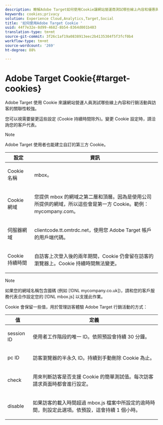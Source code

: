 ```yaml
---
description: 瞭解Adobe Target如何使用Cookie讓網站營運商測試哪些線上內容和優惠與訪客更相關。
keywords: cookies;privacy
solution: Experience Cloud,Analytics,Target,Social
title: '如何使用Adobe Target Cookie '
uuid: 44f7e32e-8d99-4682-8b54-8364d001b403
translation-type: tm+mt
source-git-commit: 3f26c1af19a0838913eec2b4135304f5f3fcf0b4
workflow-type: tm+mt
source-wordcount: '269'
ht-degree: 88%

---
```



# Adobe Target Cookie{#target-cookies}

Adobe Target 使用 Cookie 來讓網站營運人員測試哪些線上內容和行銷活動與訪客的關聯性較強。

您可以視需要變更這些設定 (Cookie 持續時間除外)。變更 Cookie 設定時，請洽詢您的客戶代表。

>[!NOTE]
>
>Adobe Target 使用者也能建立自訂的第三方 Cookie。

<table id="table_54B402C6E19C4A70B1E27BC9DFF776EB"> 
 <thead> 
  <tr> 
   <th colname="col1" class="entry"> 設定 </th> 
   <th colname="col2" class="entry"> 資訊 </th> 
  </tr> 
 </thead>
 <tbody> 
  <tr> 
   <td colname="col1"> <p>Cookie 名稱 </p> </td> 
   <td colname="col2"> <p>mbox。 </p> </td> 
  </tr> 
  <tr> 
   <td colname="col1"> <p>Cookie 網域 </p> </td> 
   <td colname="col2"> <p>您提供 mbox 的網域之第二層和頂層。因為是使用公司所提供的網域，所以這些會是第一方 Cookie。範例：<span class="filepath">mycompany.com</span>。 </p> </td> 
  </tr> 
  <tr> 
   <td colname="col1"> <p>伺服器網域 </p> </td> 
   <td colname="col2"> <p> <span class="filepath">clientcode.tt.omtrdc.net</span>，使用您 Adobe Target 帳戶的用戶端代碼。 </p> </td> 
  </tr> 
  <tr> 
   <td colname="col1"> <p>Cookie 持續時間 </p> </td> 
   <td colname="col2"> <p>自訪客上次登入後的兩年期間，Cookie 仍會留在訪客的瀏覽器上。Cookie 持續時間無法變更。 </p> </td> 
  </tr> 
 </tbody> 
</table>

>[!NOTE]
>
>如果您的網域名稱包含國碼 (例如 [!DNL mycompany.co.uk])，請和您的客戶服務代表合作設定您的 [!DNL mbox.js] 以支援此作業。

Cookie 會保留一些值，用於管理訪客體驗 Adobe Target 行銷活動的方式：

<table id="table_5245F72A2D5A4322B40ABB10B7DFB338"> 
 <thead> 
  <tr> 
   <th colname="col1" class="entry"> 值 </th> 
   <th colname="col2" class="entry"> 定義 </th> 
  </tr> 
 </thead>
 <tbody> 
  <tr> 
   <td colname="col1"> <p> <span class="codeph"> session ID</span> </p> </td> 
   <td colname="col2"> <p>使用者工作階段的唯一 ID。依照預設會持續 30 分鐘。 </p> </td> 
  </tr> 
  <tr> 
   <td colname="col1"> <p> <span class="codeph"> pc ID</span> </p> </td> 
   <td colname="col2"> <p>訪客瀏覽器的半永久 ID。持續到手動刪除 Cookie 為止。 </p> </td> 
  </tr> 
  <tr> 
   <td colname="col1"> <p> <span class="codeph"> check</span> </p> </td> 
   <td colname="col2"> <p>用來判斷訪客是否支援 Cookie 的簡單測試值。每次訪客請求頁面時都會進行設定。 </p> </td> 
  </tr> 
  <tr> 
   <td colname="col1"> <p> <span class="codeph"> disable</span> </p> </td> 
   <td colname="col2"> <p>如果訪客的載入時間超過 <span class="filepath">mbox.js</span> 檔案中所設定的逾時時間，則設定此選項。依預設，這會持續 1 個小時。 </p> </td> 
  </tr> 
 </tbody> 
</table>

